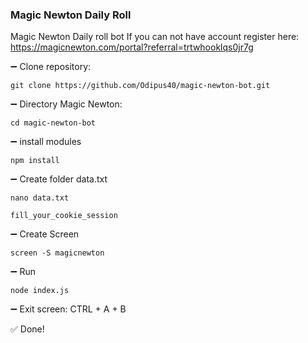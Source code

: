 ### Magic Newton Daily Roll

Magic Newton Daily roll bot
If you can not have account register here:
https://magicnewton.com/portal?referral=trtwhooklqs0jr7g

➖ Clone repository:
```
git clone https://github.com/Odipus40/magic-newton-bot.git
```

➖ Directory Magic Newton:
```
cd magic-newton-bot
```

➖ install modules
```
npm install
```

➖ Create folder data.txt
```
nano data.txt
```
`
fill_your_cookie_session
`


➖ Create Screen
```
screen -S magicnewton
```
➖ Run
```
node index.js
```

➖ Exit screen:
CTRL + A + B

✅ Done!
